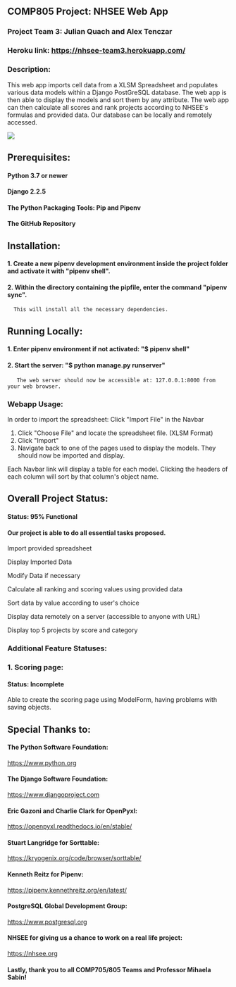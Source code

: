 ## COMP805 Project: NHSEE Web App

### Project Team 3: Julian Quach and Alex Tenczar

### Heroku link: https://nhsee-team3.herokuapp.com/

### Description:

This web app imports cell data from a XLSM Spreadsheet and populates various data models within a Django PostGreSQL database. The web app is then able to display the models and sort them by any attribute. The web app can then calculate all scores and rank projects according to NHSEE's formulas and provided data. Our database can be locally and remotely accessed.

![](https://imgur.com/0q1ZSsn.png)

## Prerequisites:
#### Python 3.7 or newer
#### Django 2.2.5
#### The Python Packaging Tools: Pip and Pipenv
#### The GitHub Repository

## Installation:

#### 1. Create a new pipenv development environment inside the project folder and activate it with "pipenv shell".
#### 2. Within the directory containing the pipfile, enter the command "pipenv sync".
      This will install all the necessary dependencies.

## Running Locally:
#### 1. Enter pipenv environment if not activated: "$ pipenv shell"
#### 2. Start the server: "$ python manage.py runserver"  
       The web server should now be accessible at: 127.0.0.1:8000 from your web browser.
       
### Webapp Usage:
In order to import the spreadsheet: Click "Import File" in the Navbar
1. Click "Choose File" and locate the spreadsheet file. (XLSM Format)
2. Click "Import"
3. Navigate back to one of the pages used to display the models. They should now be imported and display.

Each Navbar link will display a table for each model.
Clicking the headers of each column will sort by that column's object name.

## Overall Project Status:
#### Status: 95% Functional
#### Our project is able to do all essential tasks proposed.

Import provided spreadsheet

Display Imported Data

Modify Data if necessary

Calculate all ranking and scoring values using provided data

Sort data by value according to user's choice

Display data remotely on a server (accessible to anyone with URL)

Display top 5 projects by score and category

### Additional Feature Statuses:

### 1. Scoring page:
#### Status: Incomplete
Able to create the scoring page using ModelForm, having problems with saving objects.

## Special Thanks to:

#### The Python Software Foundation:
https://www.python.org

#### The Django Software Foundation:
https://www.djangoproject.com

#### Eric Gazoni and Charlie Clark for OpenPyxl:
https://openpyxl.readthedocs.io/en/stable/

#### Stuart Langridge for Sorttable:
https://kryogenix.org/code/browser/sorttable/

#### Kenneth Reitz for Pipenv:
https://pipenv.kennethreitz.org/en/latest/

#### PostgreSQL Global Development Group:
https://www.postgresql.org

#### NHSEE for giving us a chance to work on a real life project:
https://nhsee.org

#### Lastly, thank you to all COMP705/805 Teams and Professor Mihaela Sabin!


